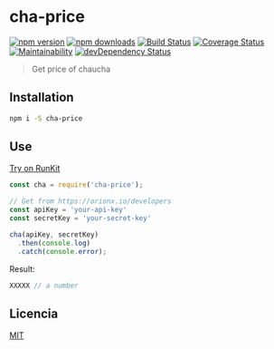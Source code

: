 # cha-price

[![npm version](https://img.shields.io/npm/v/cha-price.svg)](https://www.npmjs.com/package/cha-price)
[![npm downloads](https://img.shields.io/npm/dm/cha-price.svg)](https://www.npmjs.com/package/cha-price)
[![Build Status](https://img.shields.io/travis/lgaticaq/cha-price.svg)](https://travis-ci.org/lgaticaq/cha-price)
[![Coverage Status](https://coveralls.io/repos/github/lgaticaq/cha-price/badge.svg?branch=master)](https://coveralls.io/github/lgaticaq/cha-price?branch=master)
[![Maintainability](https://api.codeclimate.com/v1/badges/a493eebfd3cbffa774ee/maintainability)](https://codeclimate.com/github/lgaticaq/cha-price/maintainability)
[![devDependency Status](https://img.shields.io/david/dev/lgaticaq/cha-price.svg)](https://david-dm.org/lgaticaq/cha-price#info=devDependencies)

> Get price of chaucha

## Installation

```bash
npm i -S cha-price
```

## Use

[Try on RunKit](https://npm.runkit.com/cha-price)
```js
const cha = require('cha-price');

// Get from https://orionx.io/developers
const apiKey = 'your-api-key'
const secretKey = 'your-secret-key'

cha(apiKey, secretKey)
  .then(console.log)
  .catch(console.error);
```

Result:
```js
XXXXX // a number
```

## Licencia

[MIT](https://tldrlegal.com/license/mit-license)
